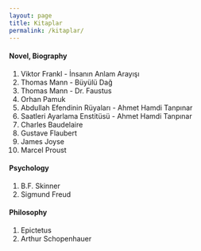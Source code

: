 ```yaml
---
layout: page
title: Kitaplar
permalink: /kitaplar/
---
```


#### Novel, Biography

1) Viktor Frankl - İnsanın Anlam Arayışı
2) Thomas Mann - Büyülü Dağ
3) Thomas Mann - Dr. Faustus
4) Orhan Pamuk
5) Abdullah Efendinin Rüyaları - Ahmet Hamdi Tanpınar
6) Saatleri Ayarlama Enstitüsü - Ahmet Hamdi Tanpınar
7) Charles Baudelaire
8) Gustave Flaubert
9) James Joyse
10) Marcel Proust

#### Psychology

1) B.F. Skinner
2) Sigmund Freud

#### Philosophy

1) Epictetus
2) Arthur Schopenhauer
